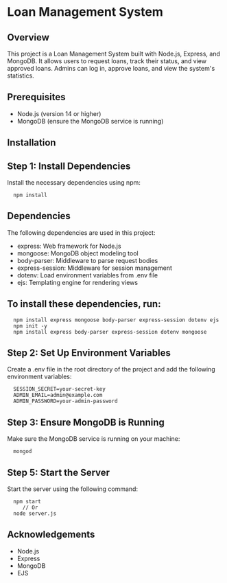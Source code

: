 # Loan Management System

## Overview

This project is a Loan Management System built with Node.js, Express, and MongoDB. It allows users to request loans, track their status, and view approved loans. Admins can log in, approve loans, and view the system's statistics.

## Prerequisites

- Node.js (version 14 or higher)
- MongoDB (ensure the MongoDB service is running)

## Installation

## Step 1: Install Dependencies
Install the necessary dependencies using npm:

      npm install

## Dependencies
The following dependencies are used in this project:

- express: Web framework for Node.js
- mongoose: MongoDB object modeling tool
- body-parser: Middleware to parse request bodies
- express-session: Middleware for session management
- dotenv: Load environment variables from .env file
- ejs: Templating engine for rendering views


## To install these dependencies, run:

      npm install express mongoose body-parser express-session dotenv ejs
      npm init -y
      npm install express body-parser express-session dotenv mongoose


## Step 2: Set Up Environment Variables
Create a .env file in the root directory of the project and add the following environment variables:

      SESSION_SECRET=your-secret-key
      ADMIN_EMAIL=admin@example.com
      ADMIN_PASSWORD=your-admin-password

## Step 3: Ensure MongoDB is Running
Make sure the MongoDB service is running on your machine:

      mongod

## Step 5: Start the Server
Start the server using the following command:

      npm start
         // Or
      node server.js

## Acknowledgements

   - Node.js
   - Express
   - MongoDB
   - EJS











